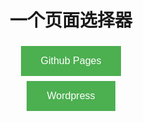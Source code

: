 <style>
.button {
    background-color: #4CAF50;
    border: none;
    color: white;
    padding: 15px 32px;
    text-align: center;
    text-decoration: none;
    display: inline-block;
    font-size: 16px;
    margin: 4px 2px;
    cursor: pointer;
}
</style>
<center>
<h1>一个页面选择器</h1>
<button onclick="window.location.href='https://pages.ox5.cc'" class="button">Github Pages</button><br/>
<button onclick="window.location.href='https://wordpress.ox5.cc'" class="button">Wordpress</button><br/>
<button onclick="window.location.href='https://pages.ox5.cc'" class="button" style="display:none">Github Pages</button><br/>
</center>
